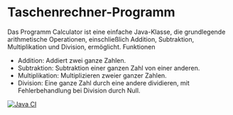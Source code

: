 # Taschenrechner-Programm
Das Programm Calculator ist eine einfache Java-Klasse, die grundlegende arithmetische Operationen, einschließlich Addition, Subtraktion, Multiplikation und Division, ermöglicht. Funktionen

* Addition: Addiert zwei ganze Zahlen.
* Subtraktion: Subtraktion einer ganzen Zahl von einer anderen. 
* Multiplikation: Multiplizieren zweier ganzer Zahlen. 
* Division: Eine ganze Zahl durch eine andere dividieren, mit Fehlerbehandlung bei Division durch Null.

[![Java CI](https://github.com/keonakalaja/Calculator/actions/workflows/ci.yml/badge.svg)](https://github.com/keonakalaja/Calculator/actions/workflows/ci.yml)